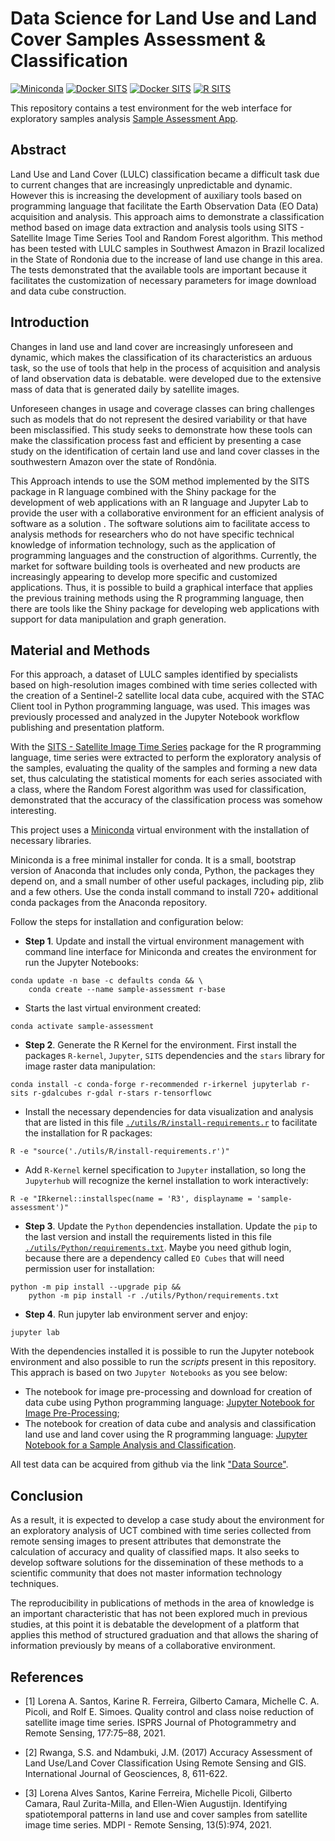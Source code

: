 # Data Science for Land Use and Land Cover Samples Assessment & Classification

[![Miniconda](https://img.shields.io/badge/miniconda-3-green)](https://docs.conda.io/en/latest/miniconda.html)
[![Docker SITS](https://img.shields.io/badge/BDC_SITS_RStudio-1.4.1103-green)](https://hub.docker.com/r/brazildatacube/sits-rstudio)
[![Docker SITS](https://img.shields.io/badge/BDC_SITS_RStudio-0.12.0-green)](https://hub.docker.com/r/brazildatacube/sits-rstudio)
[![R SITS](https://img.shields.io/badge/BDC_R_SITS-0.12.0-green)](https://github.com/e-sensing/sits)

This repository contains a test environment for the web interface for exploratory samples analysis [Sample Assessment App](https://github.com/AbnerErnaniADSFatec/sample-assessment).

## Abstract

Land Use and Land Cover (LULC) classification became a difficult task due to current changes that are increasingly unpredictable and dynamic. However this is increasing the development of auxiliary tools based on programming language that facilitate the Earth Observation Data (EO Data) acquisition and analysis. This approach aims to demonstrate a classification method based on image data extraction and analysis tools using SITS - Satellite Image Time Series Tool and Random Forest algorithm. This method has been tested with LULC samples in Southwest Amazon in Brazil localized in the State of Rondonia due to the increase of land use change in this area. The tests demonstrated that the available tools are important because it facilitates the customization of necessary parameters for image download and data cube construction.

## Introduction

Changes in land use and land cover are increasingly unforeseen and dynamic, which makes the classification of its characteristics an arduous task, so the use of tools that help in the process of acquisition and analysis of land observation data is debatable. were developed due to the extensive mass of data that is generated daily by satellite images.

Unforeseen changes in usage and coverage classes can bring challenges such as models that do not represent the desired variability or that have been misclassified. This study seeks to demonstrate how these tools can make the classification process fast and efficient by presenting a case study on the identification of certain land use and land cover classes in the southwestern Amazon over the state of Rondônia.

This Approach intends to use the SOM method implemented by the SITS package in R language combined with the Shiny package for the development of web applications with an R language and Jupyter Lab to provide the user with a collaborative environment for an efficient analysis of software as a solution . The software solutions aim to facilitate access to analysis methods for researchers who do not have specific technical knowledge of information technology, such as the application of programming languages and the construction of algorithms. Currently, the market for software building tools is overheated and new products are increasingly appearing to develop more specific and customized applications. Thus, it is possible to build a graphical interface that applies the previous training methods using the R programming language, then there are tools like the Shiny package for developing web applications with support for data manipulation and graph generation.

## Material and Methods

For this approach, a dataset of LULC samples identified by specialists based on high-resolution images combined with time series collected with the creation of a Sentinel-2 satellite local data cube, acquired with the STAC Client tool in Python programming language, was used. This images was previously processed and analyzed in the Jupyter Notebook workflow publishing and presentation platform.

With the [SITS - Satellite Image Time Series](https://github.com/e-sensing/sits) package for the R programming language, time series were extracted to perform the exploratory analysis of the samples, evaluating the quality of the samples and forming a new data set, thus calculating the statistical moments for each series associated with a class, where the Random Forest algorithm was used for classification, demonstrated that the accuracy of the classification process was somehow interesting.

This project uses a [Miniconda](https://docs.conda.io/en/latest/miniconda.html) virtual environment with the installation of necessary libraries.

Miniconda is a free minimal installer for conda. It is a small, bootstrap version of Anaconda that includes only conda, Python, the packages they depend on, and a small number of other useful packages, including pip, zlib and a few others. Use the conda install command to install 720+ additional conda packages from the Anaconda repository.

Follow the steps for installation and configuration below:


 - **Step 1**. Update and install the virtual environment management with command line interface for Miniconda and creates the environment for run the Jupyter Notebooks:

~~~dos
conda update -n base -c defaults conda && \
    conda create --name sample-assessment r-base
~~~

 - Starts the last virtual environment created:

~~~dos
conda activate sample-assessment
~~~

 - **Step 2**. Generate the R Kernel for the environment. First install the packages `R-kernel`, `Jupyter`, `SITS` dependencies and the `stars` library for image raster data manipulation:

~~~dos
conda install -c conda-forge r-recommended r-irkernel jupyterlab r-sits r-gdalcubes r-gdal r-stars r-tensorflowc
~~~

 - Install the necessary dependencies for data visualization and analysis that are listed in this file [`./utils/R/install-requirements.r`](./utils/install-requirements.r) to facilitate the installation for R packages:

~~~dos
R -e "source('./utils/R/install-requirements.r')"
~~~

 - Add `R-Kernel` kernel specification to `Jupyter` installation, so long the `Jupyterhub` will recognize the kernel installation to work interactively:

~~~dos
R -e "IRkernel::installspec(name = 'R3', displayname = 'sample-assessment')"
~~~

 - **Step 3**. Update the `Python` dependencies installation. Update the `pip` to the last version and install the requirements listed in this file [`./utils/Python/requirements.txt`](./utils/requirements.txt). Maybe you need github login, because there are a dependency called `EO Cubes` that will need permission user for installation:

~~~dos
python -m pip install --upgrade pip &&
    python -m pip install -r ./utils/Python/requirements.txt
~~~

 - **Step 4**. Run jupyter lab environment server and enjoy:

~~~dos
jupyter lab
~~~

With the dependencies installed it is possible to run the Jupyter notebook environment and also possible to run the _scripts_ present in this repository. This apprach is based on two `Jupyter Notebooks` as you see below:

 - The notebook for image pre-processing and download for creation of data cube using Python programming language: [Jupyter Notebook for Image Pre-Processing](./ImageProcessingSER413TrabalhoFinalAbnerAnjos.ipynb);
 - The notebook for creation of data cube and analysis and classification land use and land cover using the R programming language: [Jupyter Notebook for a Sample Analysis and Classification](./DataScienceCAP394TrabalhoFinalAbnerAnjos.ipynb).

All test data can be acquired from github via the link ["Data Source"](https://github.com/AbnerErnaniADSFatec/computational-statistics-data/tree/main/data-science).

## Conclusion

As a result, it is expected to develop a case study about the environment for an exploratory analysis of UCT combined with time series collected from remote sensing images to present attributes that demonstrate the calculation of accuracy and quality of classified maps. It also seeks to develop software solutions for the dissemination of these methods to a scientific community that does not master information technology techniques.

The reproducibility in publications of methods in the area of knowledge is an important characteristic that has not been explored much in previous studies, at this point it is debatable the development of a platform that applies this method of structured graduation and that allows the sharing of information previously by means of a collaborative environment.

## References

 - [1] Lorena A. Santos, Karine R. Ferreira, Gilberto Camara, Michelle C. A. Picoli, and Rolf E. Simoes. Quality control and class noise reduction of satellite image time series. ISPRS Journal of Photogrammetry and Remote Sensing, 177:75–88, 2021. 

 - [2] Rwanga, S.S. and Ndambuki, J.M. (2017) Accuracy Assessment of Land Use/Land Cover Classification Using Remote Sensing and GIS. International Journal of Geosciences, 8, 611-622. 

 - [3] Lorena Alves Santos, Karine Ferreira, Michelle Picoli, Gilberto Camara, Raul Zurita-Milla, and Ellen-Wien Augustijn. Identifying spatiotemporal patterns in land use and cover samples from satellite image time series. MDPI - Remote Sensing, 13(5):974, 2021. 

